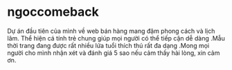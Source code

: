 # ngoccomeback
Dự án đầu tiên của mình về web bán hàng mang đậm phong cách và lịch lãm. Thể hiện cá tính trẻ chung giúp mọi người có thể tiếp cận dễ dàng .Mẫu thời trang đang được rất nhiều lứa tuổi thích thú rất đa dạng .Mong mọi người cho mình nhận xét và đánh giá 5 sao nếu cảm thấy hài lòng, xin cảm ơn.

